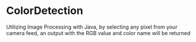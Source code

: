 # ColorDetection
Utilizing Image Processing with Java, by selecting any pixel from your camera feed, an output with the RGB value and color name will be returned
